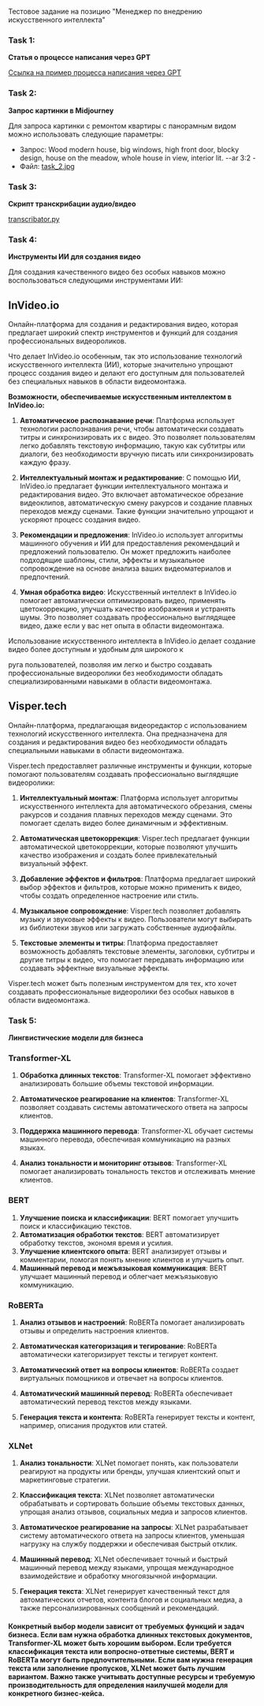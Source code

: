 Тестовое задание на позицию "Менеджер по внедрению искусственного интеллекта"

### Task 1:
**Статья о процессе написания через GPT**

[Ссылка на пример процесса написания через GPT](https://chat.openai.com/share/5a64e442-277d-4c7e-97be-8127b9aef578)

### Task 2:
**Запрос картинки в Midjourney**

Для запроса картинки с ремонтом квартиры с панорамным видом можно использовать следующие параметры:

- Запрос: Wood modern house, big windows, high front door, blocky design, house on the meadow, whole house in view, interior lit. --ar 3:2 -
- Файл: [task_2.jpg](task_2.jpg)

### Task 3:
**Скрипт транскрибации аудио/видео**

[transcribator.py](file:speech-to-text/transcriber.py)

### Task 4:
**Инструменты ИИ для создания видео**

Для создания качественного видео без особых навыков можно воспользоваться следующими инструментами ИИ:

## InVideo.io
Онлайн-платформа для создания и редактирования видео, которая предлагает широкий спектр инструментов и функций для создания профессиональных видеороликов. 

Что делает InVideo.io особенным, так это использование технологий искусственного интеллекта (ИИ), которые значительно упрощают процесс создания видео и делают его доступным для пользователей без специальных навыков в области видеомонтажа.

**Возможности, обеспечиваемые искусственным интеллектом в InVideo.io:**

1. **Автоматическое распознавание речи**: Платформа использует технологии распознавания речи, чтобы автоматически создавать титры и синхронизировать их с видео. Это позволяет пользователям легко добавлять текстовую информацию, такую как субтитры или диалоги, без необходимости вручную писать или синхронизировать каждую фразу.

2. **Интеллектуальный монтаж и редактирование**: С помощью ИИ, InVideo.io предлагает функции интеллектуального монтажа и редактирования видео. Это включает автоматическое обрезание видеоклипов, автоматическую смену ракурсов и создание плавных переходов между сценами. Такие функции значительно упрощают и ускоряют процесс создания видео.

3. **Рекомендации и предложения**: InVideo.io использует алгоритмы машинного обучения и ИИ для предоставления рекомендаций и предложений пользователю. Он может предложить наиболее подходящие шаблоны, стили, эффекты и музыкальное сопровождение на основе анализа ваших видеоматериалов и предпочтений.

4. **Умная обработка видео**: Искусственный интеллект в InVideo.io помогает автоматически оптимизировать видео, применять цветокоррекцию, улучшать качество изображения и устранять шумы. Это позволяет создавать профессионально выглядящее видео, даже если у вас нет опыта в области видеомонтажа.

Использование искусственного интеллекта в InVideo.io делает создание видео более доступным и удобным для широкого к

руга пользователей, позволяя им легко и быстро создавать профессиональные видеоролики без необходимости обладать специализированными навыками в области видеомонтажа.

## Visper.tech
Онлайн-платформа, предлагающая видеоредактор с использованием технологий искусственного интеллекта. Она предназначена для создания и редактирования видео без необходимости обладать специальными навыками в области видеомонтажа.

Visper.tech предоставляет различные инструменты и функции, которые помогают пользователям создавать профессионально выглядящие видеоролики:

1. **Интеллектуальный монтаж**: Платформа использует алгоритмы искусственного интеллекта для автоматического обрезания, смены ракурсов и создания плавных переходов между сценами. Это помогает сделать видео более динамичным и эффективным.

2. **Автоматическая цветокоррекция**: Visper.tech предлагает функции автоматической цветокоррекции, которые позволяют улучшить качество изображения и создать более привлекательный визуальный эффект.

3. **Добавление эффектов и фильтров**: Платформа предлагает широкий выбор эффектов и фильтров, которые можно применить к видео, чтобы создать определенное настроение или стиль.

4. **Музыкальное сопровождение**: Visper.tech позволяет добавлять музыку и звуковые эффекты к видео. Пользователи могут выбирать из библиотеки звуков или загружать собственные аудиофайлы.

5. **Текстовые элементы и титры**: Платформа предоставляет возможность добавлять текстовые элементы, заголовки, субтитры и другие титры к видео, что помогает передавать информацию или создавать эффектные визуальные эффекты.

Visper.tech может быть полезным инструментом для тех, кто хочет создавать профессиональные видеоролики без особых навыков в области видеомонтажа.

### Task 5:
**Лингвистические модели для бизнеса**

### Transformer-XL
1. **Обработка длинных текстов**: Transformer-XL помогает эффективно анализировать большие объемы текстовой информации.

2. **Автоматическое реагирование на клиентов**: Transformer-XL позволяет создавать системы автоматического ответа на запросы клиентов.

3. **Поддержка машинного перевода**: Transformer-XL обучает системы машинного перевода, обеспечивая коммуникацию на разных языках.

4. **Анализ тональности и мониторинг отзывов**: Transformer-XL помогает анализировать тональность текстов и отслеживать мнение клиентов.

### BERT
1. **Улучшение поиска и классификации**: BERT помогает улучшить поиск и классификацию текстов.
2. **Автоматизация обработки текстов**: BERT автоматизирует обработку текстов, экономя время и усилия.
3. **Улучшение клиентского опыта**: BERT анализирует отзывы и комментарии, помогая понять мнение клиентов и улучшить опыт.
4. **Машинный перевод и межъязыковая коммуникация**: BERT улучшает машинный перевод и облегчает межъязыковую коммуникацию.

### RoBERTa
1. **Анализ отзывов и настроений**: RoBERTa помогает анализировать отзывы и определить настроения клиентов.

2. **Автоматическая категоризация и тегирование**: RoBERTa автоматически категоризирует тексты и тегирует контент.

3. **Автоматический ответ на вопросы клиентов**: RoBERTa создает виртуальных помощников и отвечает на вопросы клиентов.

4. **Автоматический машинный перевод**: RoBERTa обеспечивает автоматический перевод текстов между языками.

5. **Генерация текста и контента**: RoBERTa генерирует тексты и контент, например, описания продуктов или статей.

### XLNet
1. **Анализ тональности**: XLNet помогает понять, как пользователи реагируют на продукты или бренды, улучшая клиентский опыт и маркетинговые стратегии.

2. **Классификация текста**: XLNet позволяет автоматически обрабатывать и сортировать большие объемы текстовых данных, упрощая анализ отзывов, социальных медиа и запросов клиентов.

3. **Автоматическое реагирование на запросы**: XLNet разрабатывает систему автоматического ответа на запросы клиентов, уменьшая нагрузку на службу поддержки и обеспечивая быстрый отклик.

4. **Машинный перевод**: XLNet обеспечивает точный и быстрый машинный перевод между языками, упрощая международное взаимодействие и обработку многоязычной информации.

5. **Генерация текста**: XLNet генерирует качественный текст для автоматических отчетов, контента блогов и социальных медиа, а также персонализированных сообщений и рекомендаций.

#### Конкретный выбор модели зависит от требуемых функций и задач бизнеса. Если вам нужна обработка длинных текстовых документов, Transformer-XL может быть хорошим выбором. Если требуется классификация текста или вопросно-ответные системы, BERT и RoBERTa могут быть предпочтительными. Если вам нужна генерация текста или заполнение пропусков, XLNet может быть лучшим вариантом. Важно также учитывать доступные ресурсы и требуемую производительность для определения наилучшей модели для конкретного бизнес-кейса.
